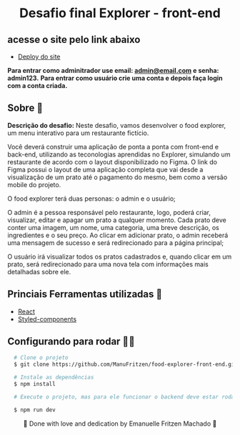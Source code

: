 <h1 align="center" >  
Desafio final Explorer - front-end
</h1>

## acesse o site pelo link abaixo

- [Deploy do site](https://foodexplorermanu.netlify.app/)

**Para entrar como adminitrador use email: admin@email.com e senha: admin123.**
**Para entrar como usuário crie uma conta e depois faça login com a conta criada.**




## Sobre 📝

**Descrição do desafio:** Neste desafio, vamos desenvolver o food explorer, um menu interativo para um restaurante fictício.

Você deverá construir uma aplicação de ponta a ponta com front-end e back-end, utilizando as teconologias aprendidas no Explorer, simulando um restaurante de acordo com o layout disponibilizado no Figma. O link do Figma possui o layout de uma aplicação completa que vai desde a visualização de um prato até o pagamento do mesmo, bem como a versão mobile do projeto.

O food explorer terá duas personas: o admin e o usuário;

O admin é a pessoa responsável pelo restaurante, logo, poderá criar, visualizar, editar e apagar um prato a qualquer momento. Cada prato deve conter uma imagem, um nome, uma categoria, uma breve descrição, os ingredientes e o seu preço. Ao clicar em adicionar prato, o admin receberá uma mensagem de sucesso e será redirecionado para a página principal;

O usuário irá visualizar todos os pratos cadastrados e, quando clicar em um prato, será redirecionado para uma nova tela com informações mais detalhadas sobre ele.


## Princiais Ferramentas utilizadas 🔧

- [React](https://reactjs.org)
- [Styled-components](https://styled-components.com/)

## Configurando para rodar 👩‍💻

```bash
  # Clone o projeto
  $ git clone https://github.com/ManuFritzen/food-explorer-front-end.git
```
```bash 
  # Instale as dependências
  $ npm install
```
```bash
  # Execute o projeto, mas para ele funcionar o backend deve estar rodando também.

  $ npm run dev
```


<p align="center">💖 Done with love and dedication by Emanuelle Fritzen Machado 💖</p>
